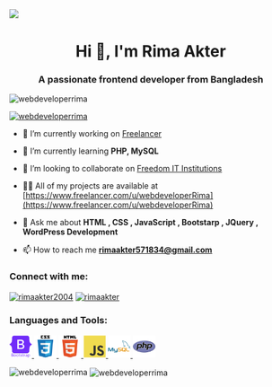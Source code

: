 <img src="https://media.licdn.com/dms/image/v2/D4E16AQEZz-o04LMGkg/profile-displaybackgroundimage-shrink_350_1400/B4EZVNOgxlH0Ac-/0/1740757405992?e=1756339200&v=beta&t=3YvAMreZA2BA1qb1wUGskiXvKhml6WUtZFFpFxt8Eno"/>
<h1 align="center">Hi 👋, I'm Rima Akter</h1>
<h3 align="center">A passionate frontend developer from Bangladesh</h3>

<p align="left"> <img src="https://komarev.com/ghpvc/?username=webdeveloperrima&label=Profile%20views&color=0e75b6&style=flat" alt="webdeveloperrima" /> </p>

<p align="left"> <a href="https://github.com/ryo-ma/github-profile-trophy"><img src="https://github-profile-trophy.vercel.app/?username=webdeveloperrima" alt="webdeveloperrima" /></a> </p>

- 🔭 I’m currently working on [Freelancer](https://www.freelancer.com/u/webdeveloperRima)

- 🌱 I’m currently learning **PHP, MySQL**

- 👯 I’m looking to collaborate on [Freedom IT Institutions](https://freedomitinstitutions.com/)

- 👨‍💻 All of my projects are available at [https://www.freelancer.com/u/webdeveloperRima](https://www.freelancer.com/u/webdeveloperRima)

- 💬 Ask me about **HTML , CSS , JavaScript , Bootstarp , JQuery , WordPress Development**

- 📫 How to reach me **rimaakter571834@gmail.com**

<h3 align="left">Connect with me:</h3>
<p align="left">
<a href="https://fb.com/rimaakter2004" target="blank"><img align="center" src="https://raw.githubusercontent.com/rahuldkjain/github-profile-readme-generator/master/src/images/icons/Social/facebook.svg" alt="rimaakter2004" height="30" width="40" /></a>
<a href="https://www.linkedin.com/in/webdeveloperrima/" target="blank"><img align="center" src="https://raw.githubusercontent.com/rahuldkjain/github-profile-readme-generator/master/src/images/icons/Social/linked-in-alt.svg" alt="rimaakter" height="30" width="40" /></a>
  
</p>

<h3 align="left">Languages and Tools:</h3>
<p align="left"> <a href="https://getbootstrap.com" target="_blank" rel="noreferrer"> <img src="https://raw.githubusercontent.com/devicons/devicon/master/icons/bootstrap/bootstrap-plain-wordmark.svg" alt="bootstrap" width="40" height="40"/> </a> <a href="https://www.w3schools.com/css/" target="_blank" rel="noreferrer"> <img src="https://raw.githubusercontent.com/devicons/devicon/master/icons/css3/css3-original-wordmark.svg" alt="css3" width="40" height="40"/> </a> <a href="https://www.w3.org/html/" target="_blank" rel="noreferrer"> <img src="https://raw.githubusercontent.com/devicons/devicon/master/icons/html5/html5-original-wordmark.svg" alt="html5" width="40" height="40"/> </a> <a href="https://developer.mozilla.org/en-US/docs/Web/JavaScript" target="_blank" rel="noreferrer"> <img src="https://raw.githubusercontent.com/devicons/devicon/master/icons/javascript/javascript-original.svg" alt="javascript" width="40" height="40"/> </a> <a href="https://www.mysql.com/" target="_blank" rel="noreferrer"> <img src="https://raw.githubusercontent.com/devicons/devicon/master/icons/mysql/mysql-original-wordmark.svg" alt="mysql" width="40" height="40"/> </a> <a href="https://www.php.net" target="_blank" rel="noreferrer"> <img src="https://raw.githubusercontent.com/devicons/devicon/master/icons/php/php-original.svg" alt="php" width="40" height="40"/> </a> </p>

<p><img align="left" src="https://github-readme-stats.vercel.app/api/top-langs?username=webdeveloperrima&show_icons=true&locale=en&layout=compact" alt="webdeveloperrima" /></p>

<p>&nbsp;<img align="center" src="https://github-readme-stats.vercel.app/api?username=webdeveloperrima&show_icons=true&locale=en" alt="webdeveloperrima" /></p>

